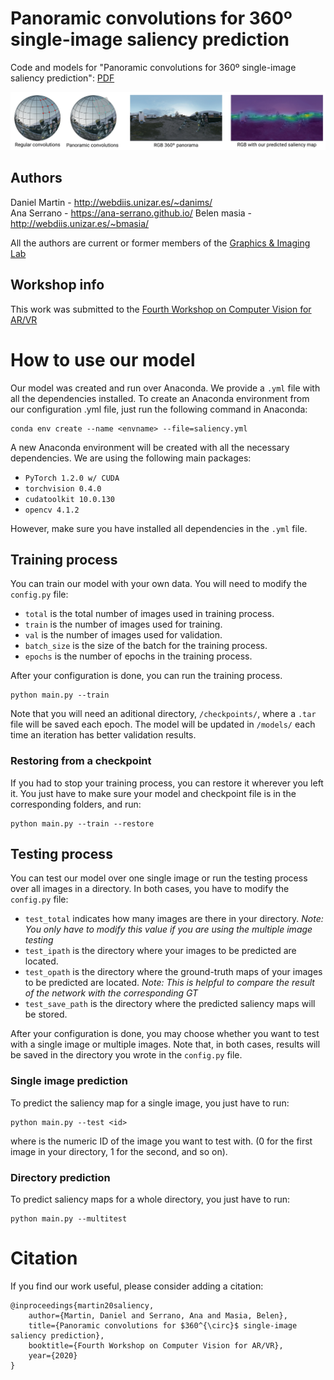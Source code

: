 # Panoramic convolutions for 360º single-image saliency prediction
Code and models for "Panoramic convolutions for 360º single-image saliency prediction": [PDF](http://webdiis.unizar.es/~danims/files/pubs/VR-Saliency-2020.pdf)

![TEASER](https://github.com/DaniMS-ZGZ/Panoramic-CNN-360-Saliency/blob/master/figs/teaser_final.jpg)

## Authors

Daniel Martin - http://webdiis.unizar.es/~danims/  
Ana Serrano - https://ana-serrano.github.io/
Belen masia - http://webdiis.unizar.es/~bmasia/  

All the authors are current or former members of the [Graphics & Imaging Lab](https://graphics.unizar.es)

## Workshop info

This work was submitted to the [Fourth Workshop on Computer Vision for AR/VR](https://mixedreality.cs.cornell.edu/workshop/2020)

# How to use our model
Our model was created and run over Anaconda. We provide a ```.yml``` file with all the dependencies installed. To create an Anaconda environment from our configuration .yml file, just run the following command in Anaconda:

```
conda env create --name <envname> --file=saliency.yml
```

A new Anaconda environment will be created with all the necessary dependencies. We are using the following main packages:

- ```PyTorch 1.2.0 w/ CUDA```
- ```torchvision 0.4.0```
- ```cudatoolkit 10.0.130```
- ```opencv 4.1.2```

However, make sure you have installed all dependencies in the ```.yml``` file.

## Training process
You can train our model with your own data. You will need to modify the ```config.py``` file:

- ```total``` is the total number of images used in training process.
- ```train``` is the number of images used for training.
- ```val``` is the number of images used for validation.
- ```batch_size``` is the size of the batch for the training process.
- ```epochs``` is the number of epochs in the training process.

After your configuration is done, you can run the training process.

```
python main.py --train
```

Note that you will need an aditional directory, ```/checkpoints/```, where a ```.tar``` file will be saved each epoch. The model will be updated in ```/models/``` each time an iteration has better validation results.

### Restoring from a checkpoint

If you had to stop your training process, you can restore it wherever you left it. You just have to make sure your model and checkpoint file is in the corresponding folders, and run:

```
python main.py --train --restore
```

## Testing process
You can test our model over one single image or run the testing process over all images in a directory. In both cases, you have to modify the ```config.py``` file:

- ```test_total``` indicates how many images are there in your directory. *Note: You only have to modify this value if you are using the multiple image testing*
- ```test_ipath``` is the directory where your images to be predicted are located.
- ```test_opath``` is the directory where the ground-truth maps of your images to be predicted are located. *Note: This is helpful to compare the result of the network with the corresponding GT*
- ```test_save_path``` is the directory where the predicted saliency maps will be stored.

After your configuration is done, you may choose whether you want to test with a single image or multiple images. Note that, in both cases, results will be saved in the directory you wrote in the ```config.py``` file.

### Single image prediction
To predict the saliency map for a single image, you just have to run:
```
python main.py --test <id>
```
where <id> is the numeric ID of the image you want to test with. (0 for the first image in your directory, 1 for the second, and so on).

### Directory prediction
To predict saliency maps for a whole directory, you just have to run:
```
python main.py --multitest
```

# Citation
If you find our work useful, please consider adding a citation:
```
@inproceedings{martin20saliency,
    author={Martin, Daniel and Serrano, Ana and Masia, Belen},
    title={Panoramic convolutions for $360^{\circ}$ single-image saliency prediction},
    booktitle={Fourth Workshop on Computer Vision for AR/VR},
    year={2020}
}
```
